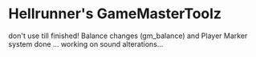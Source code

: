 # Hellrunner's GameMasterToolz

don't use till finished! Balance changes (gm_balance) and Player Marker system done ... working on sound alterations...

